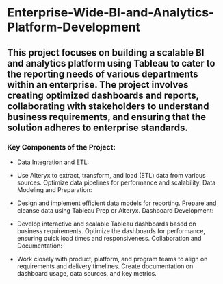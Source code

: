 # Enterprise-Wide-BI-and-Analytics-Platform-Development

## This project focuses on building a scalable BI and analytics platform using Tableau to cater to the reporting needs of various departments within an enterprise. The project involves creating optimized dashboards and reports, collaborating with stakeholders to understand business requirements, and ensuring that the solution adheres to enterprise standards.

### Key Components of the Project:
* Data Integration and ETL:

* Use Alteryx to extract, transform, and load (ETL) data from various sources.
Optimize data pipelines for performance and scalability.
Data Modeling and Preparation:

* Design and implement efficient data models for reporting.
Prepare and cleanse data using Tableau Prep or Alteryx.
Dashboard Development:

* Develop interactive and scalable Tableau dashboards based on business requirements.
Optimize the dashboards for performance, ensuring quick load times and responsiveness.
Collaboration and Documentation:

* Work closely with product, platform, and program teams to align on requirements and delivery timelines.
Create documentation on dashboard usage, data sources, and key metrics.
